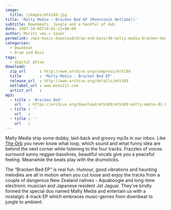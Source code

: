 ```yaml
---
image:
  title: /images/mtk189.jpg
title: 'Malty Media – Bracken Bed EP (Monotonik Netlabel)'
subtitle: Downbeats, Jungle and a handful of dub
date: 2007-10-05T14:01:11+00:00
author: Moritz »mo.« Sauer
permalink: /mp3-music-download/drum-and-bass/40-malty-media-bracken-bed-ep-monotonik-netlabel
categories:
  - Downbeat
  - Drum and Bass
tags:
  - digital phlow
download:
  zip_url      : http://www.archive.org/compress/mtk189
  title        : 'Malty Media - Bracken Bed EP'
  release_url  : http://www.archive.org/details/mtk189
  netlabel_url : www.mono211.com
  artist_url   : 
mp3:
  - title : 'Bracken Bed'
    url   : https://archive.org/download/mtk189/mtk189-malty-media-01-bracken-bed.mp3
  - title : ''
    url   : 
  - title : ''
    url   : 
---
```

Malty Media ship some dubby, laid-back and groovy mp3s in our inbox. Like [The Orb](http://www.theorb.com/) you never know what loop, which sound and what funny idea are behind the next corner while listening to the four tracks. Frazzles of voices surround sunny reggae-basslines, beautiful vocals give you a peaceful feeling. Meanwhile the beats play with the drumsticks.<!--more-->

The “Bracken Bed EP” is real fun. Humour, good vibrations and haunting melodies are all in motion when you cut loose and enjoy the tracks from a couple of dangerous New Zealand natives - Aquaboogie and long-time electronic musician and Japanese resident Jet Jaguar. They’ve kindly formed the special duo named Malty Media and entertain us with a nostalgic 4-track EP which embraces music-genres from downbeat to jungle to ambient.
